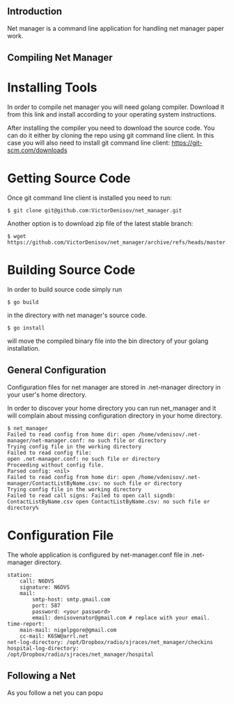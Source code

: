 Introduction
------------

Net manager is a command line application for handling net manager paper work.

Compiling Net Manager
---------------------

Installing Tools
================

In order to compile net manager you will need golang compiler.
Download it from this link and install according to your operating system
instructions.

After installing the compiler you need to download the source code. You can do
it either by cloning the repo using git command line client. In this case you
will also need to install git command line client:
https://git-scm.com/downloads

Getting Source Code
===================

Once git command line client is installed you need to run:

```
$ git clone git@github.com:VictorDenisov/net_manager.git
```

Another option is to download zip file of the latest stable branch:

```
$ wget https://github.com/VictorDenisov/net_manager/archive/refs/heads/master.zip
```

Building Source Code
====================

In order to build source code simply run

```
$ go build
```

in the directory with net manager's source code.

```
$ go install
```

will move the compiled binary file into the bin directory of your golang
installation.

General Configuration
---------------------

Configuration files for net manager are stored in .net-manager directory in
your user's home directory.

In order to discover your home directory you can run net_manager and it
will complain about missing configuration directory in your home directory.

```
$ net_manager
Failed to read config from home dir: open /home/vdenisov/.net-manager/net-manager.conf: no such file or directory
Trying config file in the working directory
Failed to read config file:
open .net-manager.conf: no such file or directory
Proceeding without config file.
Parsed config: <nil>
Failed to read config from home dir: open /home/vdenisov/.net-manager/ContactListByName.csv: no such file or directory
Trying config file in the working directory
Failed to read call signs: Failed to open call signdb: ContactListByName.csv open ContactListByName.csv: no such file or directory%    
```

Configuration File
==================

The whole application is configured by net-manager.conf file in .net-manager
directory.

```
station:
    call: N6DVS
    signature: N6DVS
    mail:
        smtp-host: smtp.gmail.com
        port: 587
        password: <your password>
        email: denisovenator@gmail.com # replace with your email.
time-report:
    main-mail: nigelpgore@gmail.com
    cc-mail: K6SW@arrl.net
net-log-directory: /opt/Dropbox/radio/sjraces/net_manager/checkins
hospital-log-directory: /opt/Dropbox/radio/sjraces/net_manager/hospital
```

Following a Net
---------------

As you follow a net you can popu
